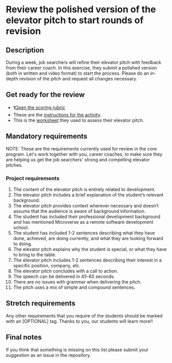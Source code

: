 # Review the polished version of the elevator pitch to start rounds of revision

## Description

During a week, job searchers will refine their elevator pitch with feedback from their career coach. In this exercise, they submit a polished version (both in written and video format) to start the process. Please do an in-depth revision of the pitch and request all changes necessary.

## Get ready for the review

- ❗️[Open the scoring rubric](https://docs.google.com/document/d/1ULe_jeJfj38Pm_Aj_jqVkUVyL8E-dJn6inLB1ITcUF8/edit)
- These are the [instructions for the activity](https://github.com/matovu-farid/curriculum-professional-skills/blob/main/job-search/prepare-polished-elevator-pitch.md).
- This is the [worksheet](https://docs.google.com/document/d/1Szp-hmqtq5nTp-O8Bd0-1l7Znt5e5nw1nqfSe67tejE/edit#heading=h.49ezt9nvjk6d) they used to assess their elevator pitch.

## Mandatory requirements

NOTE: These are the requirements currently used for review in the core program. Let's work together with you, career coaches, to make sure they are helping us get the job searchers' strong and compelling elevator pitches.

### Project requirements

1. The content of the elevator pitch is entirely related to development.
2. The elevator pitch includes a brief explanation of the student’s relevant background.
3. The elevator pitch provides context wherever necessary and doesn’t assume that the audience is aware of background information.
4. The student has included their professional development background and has mentioned Microverse as a remote software development school.
5. The student has included 1-2 sentences describing what they have done, achieved, are doing currently, and what they are looking forward to doing.
6. The elevator pitch explains why the student is special, or what they have to bring to the table.
7. The elevator pitch includes 1-2 sentences describing their interest in a specific position, company, etc.
8. The elevator pitch concludes with a call to action.
9. The speech can be delivered in 45-60 seconds.
10. There are no issues with grammar when delivering the pitch.
11. The pitch uses a mix of simple and compound sentences.

## Stretch requirements

Any other requirements that you require of the students should be marked with an [OPTIONAL] tag. Thanks to you, our students will learn more!!

## Final notes

If you think that something is missing on this list please submit your suggestion as an issue in the repository.
